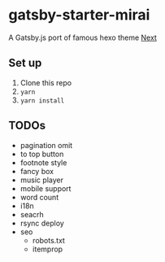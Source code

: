 # gatsby-starter-mirai

A Gatsby.js port of famous hexo theme [Next](https://github.com/theme-next/hexo-theme-next)

## Set up

1. Clone this repo
1. `yarn`
1. `yarn install`

## TODOs

- pagination omit
- to top button
- footnote style
- fancy box
- music player
- mobile support
- word count
- i18n
- seacrh
- rsync deploy
- seo
  - robots.txt
  - itemprop
